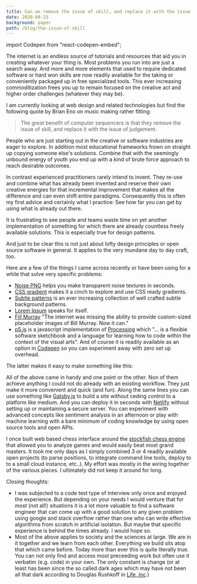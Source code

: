 ```yaml
---
title: Can we remove the issue of skill, and replace it with the issue of judgement?
date: 2020-08-23
background: paper
path: /blog/the-issue-of-skill
---
```


import Codepen from "react-codepen-embed";

The internet is an endless source of tutorials and resources that aid you in creating whatever your thing is. Most problems you run into are just a search away. And more and more elements that used to require dedicated software or hard won skills are now readily available for the taking or conveniently packaged up in free specialized tools. This ever increasing commoditization frees you up to remain focused on the creative act and higher order challenges (whatever they may be). 

I am currently looking at web design and related technologies but find the following quote by Brian Eno on music making rather fitting: 

> The great benefit of computer sequencers is that they remove the issue of skill, and replace it with the issue of judgement.

People who are just starting out in the creative or software industries are eager to explore. In addition most educational frameworks frown on straight up copying  someone else's solutions. Combine that with the seemingly unbound energy of youth you end up with a kind of brute force approach to reach desirable outcomes. 

In contrast experienced practitioners rarely intend to invent. They re-use and combine what has already been invented and reserve their own creative energies for that incremental improvement that makes all the difference and can even shift entire paradigms. Consequently this is often my first advice and certainly what I practice: See how far you can get by using what is already out there. 

It is frustrating to see people and teams waste time on yet another implementation of something for which there are already countless freely available solutions. This is especially true for design patterns. 

And just to be clear this is not just about lofty design principles or open source software in general. It applies to the very mundane day to day craft, too.

Here are a few of the things I came across recently or have been using for a while that solve very specific problems:

* [Noise PNG](http://noisepng.com) helps you make transparent noise textures in seconds.
* [CSS gradient](https://cssgradient.io) makes it a cinch to explore and use CSS ready gradients.
* [Subtle patterns](https://www.toptal.com/designers/subtlepatterns/) is an ever increasing collection of well crafted subtle background patterns.
* [Lorem Ipsum](https://loremipsum.io) speaks for itself.
* [Fill Murray](https://www.fillmurray.com) "The internet was missing the ability to provide custom-sized placeholder images of Bill Murray. Now it can."
* [p5.js](https://p5js.org) is a javascript implementation of [Processing](https://processing.org) which "... is a flexible software sketchbook and a language for learning how to code within the context of the visual arts". And of course it is readily available as an option in [Codepen](https://codepen.io/kohlhofer/pen/MWKEzBR) so you can experiment away with zero set up overhead.

The latter makes it easy to make something like this:
<Codepen hash="MWKEzBR" user="kohlhofer" height="300" defaultTab="preview" preview="false" />

All of the above came in handy and one point or the other. Non of them achieve anything I could not do already with an existing workflow. They just make it more convenient and quick (and fun). Along the same lines you can use something like [Gatsby.js](https://www.gatsbyjs.com) to build a site without ceding control to a platform like medium. And you can deploy it in seconds with [Netlify](https://www.netlify.com) without setting up or maintaining a secure server. You can experiment with advanced concepts like sentiment analysis in an afternoon or play with machine learning with a bare minimum of coding knowledge by using open source tools and open APIs. 

I once built web based chess interface around the [stockfish chess engine](https://stockfishchess.org) that allowed you to analyze games and would easily beat most grand masters. It took me only days as I simply combined 3 or 4 readily available open projects (to parse positions, to integrate command line tools, deploy to to a small cloud instance, etc..). My effort was mostly in the wiring together of the various pieces. I ultimately did not keep it around for long.

Closing thoughts: 

* I was subjected to a code test type of interview only once and enjoyed the experience. But depending on your needs I would venture that for *most* (not all!) situations it is a lot more valuable to find a software engineer that can come up with a good solution to any given problem using google and stack overflow rather than one who can write effective algorithms from scratch in artificial isolation. But maybe that specific experience is behind the times already. I would hope so.
* Most of the above applies to society and the sciences at large. We are in it together and we learn from each other. Everything we build sits  atop that which came before. Today more than ever this is quite literally true. You can not only find and access most preceeding work but often use it verbatim (e.g. code) in your own. The only constant is change (or at least has been since the so called dark ages which may have not been all that dark according to Douglas Rushkoff in [Life, inc](https://rushkoff.com/books/life-inc/).)
